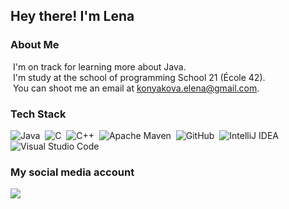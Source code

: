 <h2>Hey there! I'm Lena</h2>



<h3>About Me</h3>

&nbsp;I'm on track for learning more about Java.\
&nbsp;I'm study at the school of programming School 21 (École 42).\
&nbsp;You can shoot me an email at konyakova.elena@gmail.com.

<h3>Tech Stack</h3>

![Java](https://img.shields.io/badge/java-%23ED8B00.svg?style=for-the-badge&logo=java&logoColor=white)&nbsp;
![C](https://img.shields.io/badge/c-%2300599C.svg?style=for-the-badge&logo=c&logoColor=white)&nbsp;
![C++](https://img.shields.io/badge/c++-%2300599C.svg?style=for-the-badge&logo=c%2B%2B&logoColor=white)&nbsp;
![Apache Maven](https://img.shields.io/badge/Maven-C71A36?style=for-the-badge&logo=Apache%20Maven&logoColor=white)&nbsp;
![GitHub](https://img.shields.io/badge/github-%23121011.svg?style=for-the-badge&logo=github&logoColor=white)&nbsp;
![IntelliJ IDEA](https://img.shields.io/badge/IntelliJIDEA-000000.svg?style=for-the-badge&logo=intellij-idea&logoColor=white)&nbsp;
![Visual Studio Code](https://img.shields.io/badge/Visual%20Studio%20Code-0078d7.svg?style=for-the-badge&logo=visual-studio-code&logoColor=white)&nbsp;


<h3>My social media account</h3>
<p align="center">
<a href="https://www.instagram.com/accounts/login/?next=/frosya_bulochkina/"><img align="left" src="https://img.shields.io/badge/FrosyaBulochkina-%23E4405F.svg?style=for-the-badge&logo=Instagram&logoColor=white"/></a>
</p>

